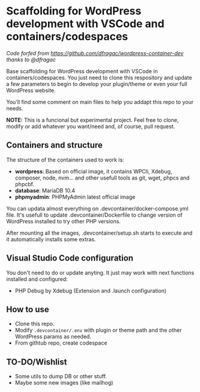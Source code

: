 # Scaffolding for WordPress development with VSCode and containers/codespaces

_Code forfed from https://github.com/dfragac/wordpress-container-dev thanks to @dfragac_

Base scaffolding for WordPress development with VSCode in containers/codespaces. You just need to clone this respository and update a few parameters to begin to develop your plugin/theme or even your full WordPress website.

You'll find some comment on main files to help you addapt this repo to your needs.

**NOTE:** This is a funcional but experimental project. Feel free to clone, modify or add whatever you want/need and, of course, pull request.

## Containers and structure

The structure of the containers used to work is:

 - **wordpress**: Based on official image, it contains WPCli, Xdebug, composer, node, nvm... and other usefull tools as git, wget, phpcs and phpcbf.
 - **database**: MariaDB 10.4
 - **phpmyadmin**: PHPMyAdmin latest official image

You can updata almost everything on .devcontainer/docker-compose.yml file. It's usefull to update .devcontainer/Dockerfile to change version of WordPress installed to try other PHP versions.

After mounting all the images, .devcontainer/setup.sh starts to execute and it automatically installs some extras.

## Visual Studio Code configuration

You don't need to do or update anyting. It just may work with next functions installed and configured:

 - PHP Debug by Xdebug (Extension and .launch configuration)

## How to use

- Clone this repo.
- Modify `.devcontainer/.env` with plugin or theme path and the other WordPress params as needed.
- From githtub repo, create codespace

## TO-DO/Wishlist

 - Some utils to dump DB or other stuff.
 - Maybe some new images (like mailhog)